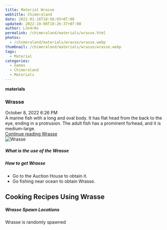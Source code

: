 ```yaml
---
title: Material Wrasse
webtitle: Chimeraland
date: 2022-01-16T18:56:03+07:00
updated: 2022-10-08T18:26:37+07:00
author: L3n4r0x
permalink: /chimeraland/materials/wrasse.html
photos:
  - /chimeraland/materials/wrasse/wrasse.webp
thumbnail: /chimeraland/materials/wrasse/wrasse.webp
tags:
  - Material
categories:
  - Games
  - Chimeraland
  - Materials
---
```


<section id="bootstrap-wrapper">
  <link
    rel="stylesheet"
    href="https://cdn.statically.io/gh/dimaslanjaka/Web-Manajemen/40ac3225/css/bootstrap-4.5-wrapper.css"
  />
  <div
    class="row g-0 border rounded overflow-hidden flex-md-row mb-4 shadow-sm position-relative"
  >
    <div class="col p-4 d-flex flex-column position-static">
      <strong class="d-inline-block mb-2 text-success">materials</strong>
      <h3 class="mb-0">Wrasse</h3>
      <div class="mb-1 text-muted">October 8, 2022 6:26 PM</div>
      <div class="mb-2 border p-1">
        A marine fish with a long and oval body. It has flat head from the back
        to the eye, ending in a protrusion. The adult fish has a prominent
        forhead, and it is medium-large.
      </div>
      <a href="/chimeraland/materials/wrasse.html" class="stretched-link d-none"
        >Continue reading Wrasse</a
      >
    </div>
    <div class="col-auto d-none d-lg-block">
      <img src="/chimeraland/materials/wrasse/wrasse.webp" alt="Wrasse" />
    </div>
  </div>
  <div class="row">
    <div class="col-lg-6 col-12 mb-2">
      <div class="card">
        <div class="card-body">
          <h5 class="card-title">What is the use of the Wrasse</h5>
          <div class="card-text"><ul></ul></div>
        </div>
      </div>
    </div>
    <div class="col-lg-6 col-12 mb-2">
      <div class="card">
        <div class="card-body">
          <h5 class="card-title">How to get Wrasse</h5>
          <div class="card-text">
            <ul>
              <li>Go to the Auction House to obtain it.</li>
              <li>Go fishing near ocean to obtain Wrasse.</li>
            </ul>
          </div>
        </div>
      </div>
    </div>
    <div class="col-lg-6 col-12 mb-2">
      <h2 id="cookable">Cooking Recipes Using Wrasse</h2>
    </div>
    <div class="col-12 mb-2">
      <h5>Wrasse Spawn Locations</h5>
      <p>Wrasse is randomly spawned</p>
    </div>
  </div>
</section>